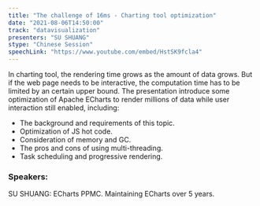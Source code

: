 ```yaml
---
title: "The challenge of 16ms - Charting tool optimization"
date: "2021-08-06T14:50:00" 
track: "datavisualization"
presenters: "SU SHUANG"
stype: "Chinese Session"
speechLink: "https://www.youtube.com/embed/HstSK9fcla4"
---
```

In charting tool, the rendering time grows as the amount of data grows. But if the web page needs to be interactive, the computation time has to be limited by an certain upper bound. The presentation introduce some optimization of Apache ECharts to render millions of data while user interaction still enabled, including:

- The background and requirements of this topic.
- Optimization of JS hot code.
- Consideration of memory and GC.
- The pros and cons of using multi-threading.
- Task scheduling and progressive rendering.

 ### Speakers: 
 SU SHUANG: ECharts PPMC. Maintaining ECharts over 5 years.